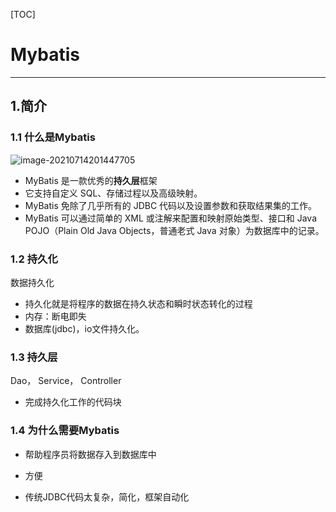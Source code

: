[TOC]



# Mybatis





-----------------

## 1.简介



### 1.1 什么是Mybatis

![image-20210714201447705](C:\Users\Kou\AppData\Roaming\Typora\typora-user-images\image-20210714201447705.png)

+ MyBatis 是一款优秀的**持久层**框架
+ 它支持自定义 SQL、存储过程以及高级映射。
+ MyBatis 免除了几乎所有的 JDBC 代码以及设置参数和获取结果集的工作。
+ MyBatis 可以通过简单的 XML 或注解来配置和映射原始类型、接口和 Java POJO（Plain Old Java Objects，普通老式 Java 对象）为数据库中的记录。



### 1.2 持久化

数据持久化

+ 持久化就是将程序的数据在持久状态和瞬时状态转化的过程
+ 内存：断电即失
+ 数据库(jdbc)，io文件持久化。



### 1.3 持久层

Dao， Service， Controller

+ 完成持久化工作的代码块





### 1.4 为什么需要Mybatis

+ 帮助程序员将数据存入到数据库中

+ 方便
+ 传统JDBC代码太复杂，简化，框架自动化
